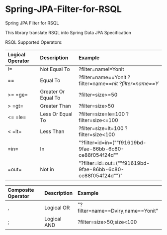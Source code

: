 # Spring-JPA-Filter-for-RSQL
Spring JPA Filter for RSQL 

This library translate RSQL into Spring Data JPA Specification


RSQL Supported Operators:

| Logical Operator | Description | Example |
| :----- | :- | :- |
|!=|Not Equal To|?filter=name!=Yonit|
|==|Equal To|?filter=name==Yonit ?filter=name==*nit ?filter=name==Y*|
|>=  =ge= |Greater Or Equal To|?filter=size>=50|
|>  =gt=|Greater Than|?filter=size>50|
|<=  =le=|Less Or Equal To|?filter=size=le=100 ?filter=size<=100|
|<  =lt=|Less Than|?filter=size=lt=100 ?filter=size<100|
|=in=|In|"?filter=id=in=(""f91619bd-9fae-86bb-6c80-ce88f054f24d""| ""c937e60a-1f6e-631e-1a1a-8779bbdbb98e"")"|
|=out=|Not in|"?filter=id=out=(""f91619bd-9fae-86bb-6c80-ce88f054f24d"")"|

|Composite Operator|Description|Example|
| :----- | :- | :- |
|,|Logical OR|"?filter=name==Dviry,name==Yonit"|
|;|Logical AND|?filter=size>50;size<100|
